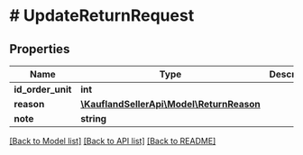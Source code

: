 # # UpdateReturnRequest

## Properties

Name | Type | Description | Notes
------------ | ------------- | ------------- | -------------
**id_order_unit** | **int** |  |
**reason** | [**\KauflandSellerApi\Model\ReturnReason**](ReturnReason.md) |  |
**note** | **string** |  |

[[Back to Model list]](../../README.md#models) [[Back to API list]](../../README.md#endpoints) [[Back to README]](../../README.md)

